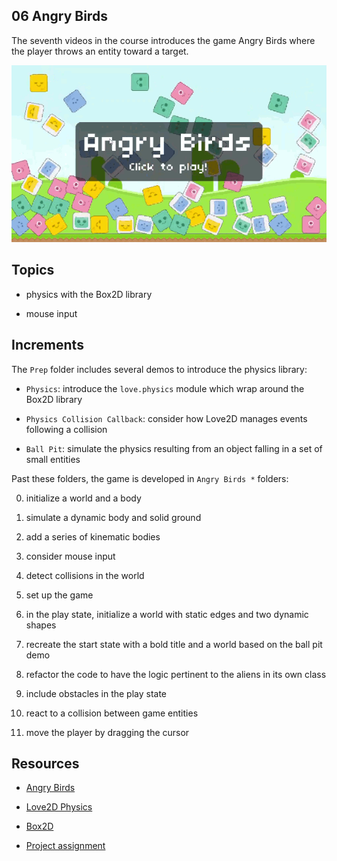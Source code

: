 ## 06 Angry Birds

The seventh videos in the course introduces the game Angry Birds where the player throws an entity toward a target.

![A few frames from the assignment for "Angry Birds"](https://github.com/borntofrappe/game-development/blob/master/Showcase/angry-birds.gif)

## Topics

- physics with the Box2D library

- mouse input

## Increments

The `Prep` folder includes several demos to introduce the physics library:

- `Physics`: introduce the `love.physics` module which wrap around the Box2D library

- `Physics Collision Callback`: consider how Love2D manages events following a collision

- `Ball Pit`: simulate the physics resulting from an object falling in a set of small entities

Past these folders, the game is developed in `Angry Birds *` folders:

0. initialize a world and a body

1. simulate a dynamic body and solid ground

2. add a series of kinematic bodies

3. consider mouse input

4. detect collisions in the world

5. set up the game

6. in the play state, initialize a world with static edges and two dynamic shapes

7. recreate the start state with a bold title and a world based on the ball pit demo

8. refactor the code to have the logic pertinent to the aliens in its own class

9. include obstacles in the play state

10. react to a collision between game entities

11. move the player by dragging the cursor

## Resources

- [Angry Birds](https://youtu.be/9iYjOkRDzBs)

- [Love2D Physics](https://love2d.org/wiki/love.physics)

- [Box2D](https://box2d.org/)

- [Project assignment](https://docs.cs50.net/ocw/games/assignments/6/assignment6.html)
